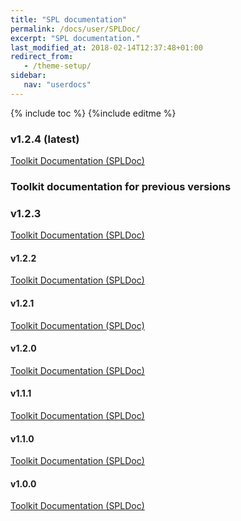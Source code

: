 ```yaml
---
title: "SPL documentation"
permalink: /docs/user/SPLDoc/
excerpt: "SPL documentation."
last_modified_at: 2018-02-14T12:37:48+01:00
redirect_from:
   - /theme-setup/
sidebar:
   nav: "userdocs"
---
```

{% include toc %}
{%include editme %}

### v1.2.4 (latest)

[Toolkit Documentation (SPLDoc)](/streamsx.messagehub/doc/spldoc/html/)

### Toolkit documentation for previous versions

### v1.2.3

[Toolkit Documentation (SPLDoc)](/streamsx.messagehub/doc/v1.2.3/spldoc/html/)

#### v1.2.2

[Toolkit Documentation (SPLDoc)](/streamsx.messagehub/doc/v1.2.2/spldoc/html/)

#### v1.2.1

[Toolkit Documentation (SPLDoc)](/streamsx.messagehub/doc/v1.2.1/spldoc/html/)

#### v1.2.0

[Toolkit Documentation (SPLDoc)](/streamsx.messagehub/doc/v1.2.0/spldoc/html/)

#### v1.1.1

[Toolkit Documentation (SPLDoc)](/streamsx.messagehub/doc/v1.1.1/spldoc/html/)

#### v1.1.0

[Toolkit Documentation (SPLDoc)](/streamsx.messagehub/doc/v1.1.0/spldoc/html/)

#### v1.0.0

[Toolkit Documentation (SPLDoc)](/streamsx.messagehub/doc/v1.0.0/spldoc/html/)

